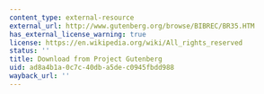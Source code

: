 ```yaml
---
content_type: external-resource
external_url: http://www.gutenberg.org/browse/BIBREC/BR35.HTM
has_external_license_warning: true
license: https://en.wikipedia.org/wiki/All_rights_reserved
status: ''
title: Download from Project Gutenberg
uid: ad8a4b1a-0c7c-40db-a5de-c0945fbdd988
wayback_url: ''
---
```

